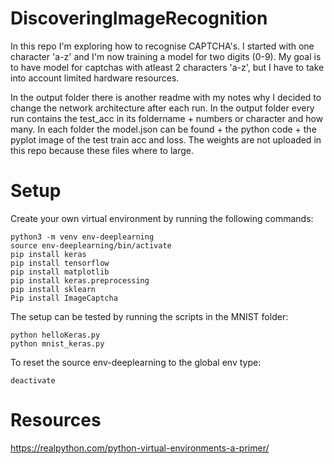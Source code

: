 # DiscoveringImageRecognition
In this repo I'm exploring how to recognise CAPTCHA's. I started with one character 'a-z' and I'm now training a model for two digits (0-9). My goal is to have model for captchas with atleast 2 characters 'a-z', but I have to take into account limited hardware resources.

In the output folder there is another readme with my notes why I decided to change the network architecture after each run. 
In the output folder every run contains the test_acc in its foldername + numbers or character and how many. In each folder the model.json can be found + the python code + the pyplot image of the test train acc and loss. 
The weights are not uploaded in this repo because these files where to large.

# Setup
Create your own virtual environment by running the following commands:


```
python3 -m venv env-deeplearning
source env-deeplearning/bin/activate
pip install keras
pip install tensorflow
pip install matplotlib
pip install keras.preprocessing
pip install sklearn
Pip install ImageCaptcha
```

The setup can be tested by running the scripts in the MNIST folder:
```
python helloKeras.py
python mnist_keras.py
```

To reset the source env-deeplearning to the global env type:
```
deactivate
```

# Resources

https://realpython.com/python-virtual-environments-a-primer/
